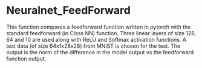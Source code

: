 # Neuralnet_FeedForward

This function compares a feedforward function written in pytorch with the standard feedforward (in Class NN) function. 
Three linear layers of size 128, 64 and 10 are used along with ReLU and Softmax activation functions.
A test data (of size 64x1x28x28) from MNIST is chosen for the test.
The output is the norm of the difference in the model output vs the feedforward function output.
